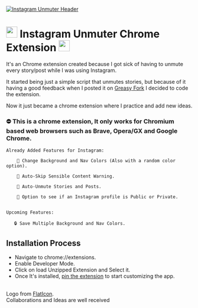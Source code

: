 [![Instagram Unmuter Header](https://images2.imgbox.com/5c/8d/PEnF1brT_o.jpg)](https://github.com/Krb0/InstagramUnmuter)

# <img src="https://media.tenor.com/images/66881d83d109456dbdcd2271b7206d05/tenor.gif" width="30px"> Instagram Unmuter Chrome Extension <img src="https://media.tenor.com/images/66881d83d109456dbdcd2271b7206d05/tenor.gif" width="30px">

It's an Chrome extension created because I got sick of having to unmute every story/post while I was using Instagram. 

It started being just a simple script that unmutes stories, but because of it having a good feedback when I posted it on <a href="https://greasyfork.org/es/scripts/417788-instagram-story-unmute-instagram-stories-unmuter-muted-instagram-story">Greasy Fork</a> I decided to code the extension. 

Now it just became a chrome extension where I practice and add new ideas.
### ⛔ This is a chrome extension, It only works for Chromium  based web browsers such as Brave, Opera/GX and Google Chrome.

	Already Added Features for Instagram:

		🎨 Change Background and Nav Colors (Also with a random color option).

		🎯 Auto-Skip Sensible Content Warning.

		🎉 Auto-Unmute Stories and Posts.
		
		🔐 Option to see if an Instagram profile is Public or Private.
    
    
    Upcoming Features:
        
       🔒 Save Multiple Background and Nav Colors. 

## Installation Process
- Navigate to chrome://extensions.
- Enable Developer Mode.
- Click on load Unzipped Extension and Select it.
- Once It's installed, <a href="https://www.chromestory.com/2019/05/pinned-extensions/" target="_blank">pin the extension</a> to start customizing the app.
<br>
Logo from <a target="_blank" href="https://www.flaticon.com">FlatIcon</a>.<br>
Collaborations and Ideas are well received 

